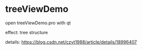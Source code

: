 # treeViewDemo
open treeViewDemo.pro with qt

effect: tree structure

details: https://blog.csdn.net/czyt1988/article/details/18996407
